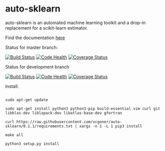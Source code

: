 # auto-sklearn

auto-sklearn is an automated machine learning toolkit and a drop-in replacement for a scikit-learn estimator.

Find the documentation [here](http://automl.github.io/auto-sklearn/)

Status for master branch:

[![Build Status](https://travis-ci.org/automl/auto-sklearn.svg?branch=master)](https://travis-ci.org/automl/auto-sklearn)
[![Code Health](https://landscape.io/github/automl/auto-sklearn/master/landscape.png)](https://landscape.io/github/automl/auto-sklearn/master)
[![Coverage Status](https://coveralls.io/repos/automl/auto-sklearn/badge.svg?branch=master&service=github)](https://coveralls.io/github/automl/auto-sklearn?branch=master)

Status for development branch

[![Build Status](https://travis-ci.org/automl/auto-sklearn.svg?branch=development)](https://travis-ci.org/automl/auto-sklearn)
[![Code Health](https://landscape.io/github/automl/auto-sklearn/development/landscape.png)](https://landscape.io/github/automl/auto-sklearn/development)
[![Coverage Status](https://coveralls.io/repos/automl/auto-sklearn/badge.svg?branch=development&service=github)](https://coveralls.io/github/automl/auto-sklearn?branch=development)

Install:

<code>
sudo apt-get update 
</code>

<code>
sudo apt-get install python3 python3-pip build-essential vim curl git libblas-dev liblapack-dev libatlas-base-dev gfortran
</code>

<code>
curl https://raw.githubusercontent.com/xcgoner/auto-sklearn/0.1.1/requirements.txt | xargs -n 1 -L 1 pip3 install
</code>

<code>
make all
</code>

<code>
python3 setup.py install 
</code>
